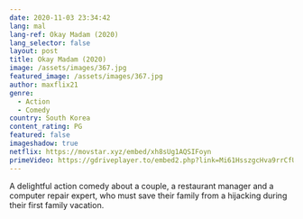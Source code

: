```yaml
---
date: 2020-11-03 23:34:42
lang: mal
lang-ref: Okay Madam (2020)
lang_selector: false
layout: post
title: Okay Madam (2020)
image: /assets/images/367.jpg
featured_image: /assets/images/367.jpg
author: maxflix21
genre:
  - Action
  - Comedy
country: South Korea
content_rating: PG
featured: false
imageshadow: true
netflix: https://movstar.xyz/embed/xh8sUg1AQSIFoyn
primeVideo: https://gdriveplayer.to/embed2.php?link=Mi61HsszgcHva9rrCfUgawb7qHxzSbzx1mJhczGNIdnvwhV5sqpnr%252Fm7ToKeUi63xDErua6HJMOVpcnPnCksMXL%252FlEbiXHsGjuP%252BPLbWwhU3x45oMjqFBBr5zV7TSdyP0Wg0sr7T5Cr8gmd4bdU2GiGBRqBJfDjTX4Eux1xsw2XRZjmR8IHaSD0A2oI8T5yxM%253D
---
```

A delightful action comedy about a couple, a restaurant manager and a computer repair expert, who must save their family from a hijacking during their first family vacation.